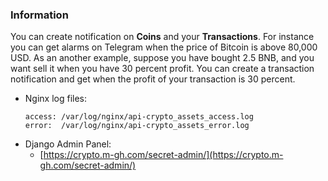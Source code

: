 ### Information
You can create notification on **Coins** and your **Transactions**.
For instance you can get alarms on Telegram when the price of Bitcoin is above 80,000 USD.
As an another example, suppose you have bought 2.5 BNB, and you want sell it when you have
30 percent profit. You can create a transaction notification and get when the profit of your 
transaction is 30 percent.
- Nginx log files:
    ```
    access: /var/log/nginx/api-crypto_assets_access.log
    error:  /var/log/nginx/api-crypto_assets_error.log
    ```
- Django Admin Panel:
    * [https://crypto.m-gh.com/secret-admin/](https://crypto.m-gh.com/secret-admin/)
